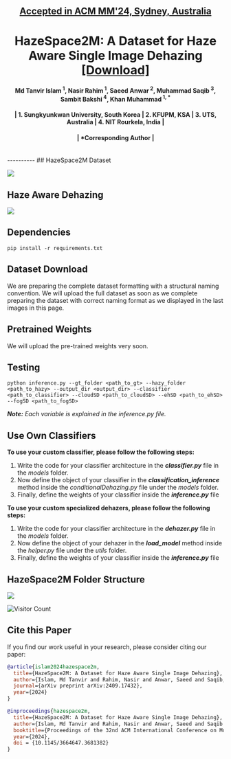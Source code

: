 <h2 align="center"><strong><a href="https://2024.acmmm.org/">Accepted in ACM MM'24, Sydney, Australia</a></strong></h2>
<h1 align="center"><strong>HazeSpace2M: A Dataset for Haze Aware Single Image Dehazing <a href="https://tanvirnwu.github.io/assets/papers/HazeSpace2M.pdf" target="_blank">[Download]</a></strong></h1>


<h4 align="center">Md Tanvir Islam<sup> 1</sup>, Nasir Rahim<sup> 1</sup>, Saeed Anwar<sup> 2</sup>, Muhammad Saqib<sup> 3</sup>, Sambit Bakshi<sup> 4</sup>, Khan Muhammad<sup> 1, *</sup></h4>
<h4 align="center">| 1. Sungkyunkwan University, South Korea | 2. KFUPM, KSA | 3. UTS, Australia | 4. NIT Rourkela, India |</h4> 
<h4 align="center">| *Corresponding Author |</h4> <br>
----------
## HazeSpace2M Dataset

![](./assets/HazeSpace2M.jpg)

## Haze Aware Dehazing
![](./assets/proposedFramework.jpg)

## Dependencies
```
pip install -r requirements.txt
````

## Dataset Download
We are preparing the complete dataset formatting with a structural naming convention. We will upload the full dataset as soon as we complete preparing the dataset with correct naming format as we displayed in the last images in this page. 
<!--The subsets of the HazeSpace2M dataset are available for download from the following links:
1. **Kaggle:** Outdoor | 2. Street | 3. Farmland | 4. Satellite 
2. **TeraBox:** Outdoor | 2. Street | 3. Farmland | 4. Satellite -->


## Pretrained Weights
We will upload the pre-trained weights very soon.
<!--All the pre-trained weights of the classifiers and the dehazers are available to download:
<br>
DropBox: | [**Classifier**](https://www.dropbox.com/scl/fo/8yq89dwtzi5oz46m394vt/AFdoA362cTL8-lLLxoITo9w?rlkey=brfwcbcnv4y627elmz21i626w&st=3vaoml2m&dl=0) | [**Specialized Dehazers**](https://www.dropbox.com/scl/fo/kc6lnv7gbov0npu2obp4n/AD5zNVhki2x3GH9HA5Lwbqk?rlkey=jzpunuzrkb0a44hh1x1fu44yi&st=7gb5qb67&dl=0) |
-->
## Testing
```
python inference.py --gt_folder <path_to_gt> --hazy_folder <path_to_hazy> --output_dir <output_dir> --classifier <path_to_classifier> --cloudSD <path_to_cloudSD> --ehSD <path_to_ehSD> --fogSD <path_to_fogSD>

````
_**Note:** Each variable is explained in the inference.py file._


## Use Own Classifiers
**To use your custom classifier, please follow the following steps:**
1. Write the code for your classifier architecture in the _**classifier.py**_ file in the _models_ folder.
2. Now define the object of your classifier in the _**classification_inference**_ method inside the _conditionalDehazing.py_ file under the _models_ folder.
3. Finally, define the weights of your classifier inside the _**inference.py**_ file
   
**To use your custom specialized dehazers, please follow the following steps:**
1. Write the code for your classifier architecture in the _**dehazer.py**_ file in the _models_ folder.
2. Now define the object of your dehazer in the _**load_model**_ method inside the _helper.py_ file under the _utils_ folder.
3. Finally, define the weights of your classifier inside the _**inference.py**_ file

## HazeSpace2M Folder Structure
![](./assets/datasetStructure-02.jpg)


![Visitor Count](https://komarev.com/ghpvc/?username=tanvirnwu&repo=HazeSpace2M&style=for-the-badge&label=Project%20Views)

## Cite this Paper

If you find our work useful in your research, please consider citing our paper:

```bibtex
@article{islam2024hazespace2m,
  title={HazeSpace2M: A Dataset for Haze Aware Single Image Dehazing},
  author={Islam, Md Tanvir and Rahim, Nasir and Anwar, Saeed and Saqib, Muhammad and Bakshi, Sambit and Muhammad, Khan},
  journal={arXiv preprint arXiv:2409.17432},
  year={2024}
}

@inproceedings{hazespace2m,
  title={HazeSpace2M: A Dataset for Haze Aware Single Image Dehazing},
  author={Islam, Md Tanvir and Rahim, Nasir and Anwar, Saeed and Saqib Muhammad and Bakshi, Sambit and Muhammad, Khan},
  booktitle={Proceedings of the 32nd ACM International Conference on Multimedia},
  year={2024},
  doi = {10.1145/3664647.3681382}
}
